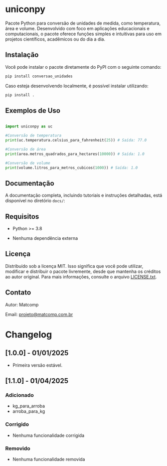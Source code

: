 ﻿# uniconpy

Pacote Python para conversão de unidades de medida, como temperatura, área e volume. Desenvolvido com foco em aplicações educacionais e computacionais, o pacote oferece funções simples e intuitivas para uso em projetos científicos, acadêmicos ou do dia a dia.

  

## Instalação

Você pode instalar o pacote diretamente do PyPI com o seguinte comando:

```python
pip install conversao_unidades
```

Caso esteja desenvolvendo localmente, é possível instalar utilizando:

```python
pip install .
```

  

## Exemplos de Uso

```python

import uniconpy as uc

#Conversão de temperatura
print(uc.temperatura.celsius_para_fahrenheit(25)) # Saída: 77.0

#Conversão de área
print(area.metros_quadrados_para_hectares(10000)) # Saída: 1.0

#Conversão de volume
print(volume.litros_para_metros_cubicos(1000)) # Saída: 1.0
```

## Documentação

A documentação completa, incluindo tutoriais e instruções detalhadas, está disponível no diretório `docs/`:

  

## Requisitos

- Python >= 3.8

- Nenhuma dependência externa

  

## Licença

Distribuído sob a licença MIT. Isso significa que você pode utilizar, modificar e distribuir o pacote livremente, desde que mantenha os créditos ao autor original. Para mais informações, consulte o arquivo [LICENSE.txt](LICENSE.txt).

  

## Contato

Autor: Matcomp

Email: projeto@matcomp.com.br

  
# Changelog

## [1.0.0] - 01/01/2025
- Primeira versão estável.

## [1.1.0] - 01/04/2025
### Adicionado
- kg_para_arroba
- arroba_para_kg

### Corrigido
- Nenhuma funcionalidade corrigida

### Removido
- Nenhuma funcionalidade removida
